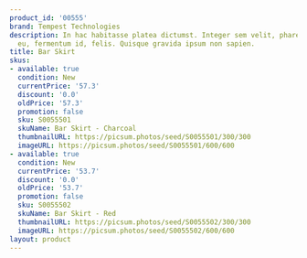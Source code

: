 ```yaml
---
product_id: '00555'
brand: Tempest Technologies
description: In hac habitasse platea dictumst. Integer sem velit, pharetra in, fringilla
  eu, fermentum id, felis. Quisque gravida ipsum non sapien.
title: Bar Skirt
skus:
- available: true
  condition: New
  currentPrice: '57.3'
  discount: '0.0'
  oldPrice: '57.3'
  promotion: false
  sku: S0055501
  skuName: Bar Skirt - Charcoal
  thumbnailURL: https://picsum.photos/seed/S0055501/300/300
  imageURL: https://picsum.photos/seed/S0055501/600/600
- available: true
  condition: New
  currentPrice: '53.7'
  discount: '0.0'
  oldPrice: '53.7'
  promotion: false
  sku: S0055502
  skuName: Bar Skirt - Red
  thumbnailURL: https://picsum.photos/seed/S0055502/300/300
  imageURL: https://picsum.photos/seed/S0055502/600/600
layout: product
---
```

